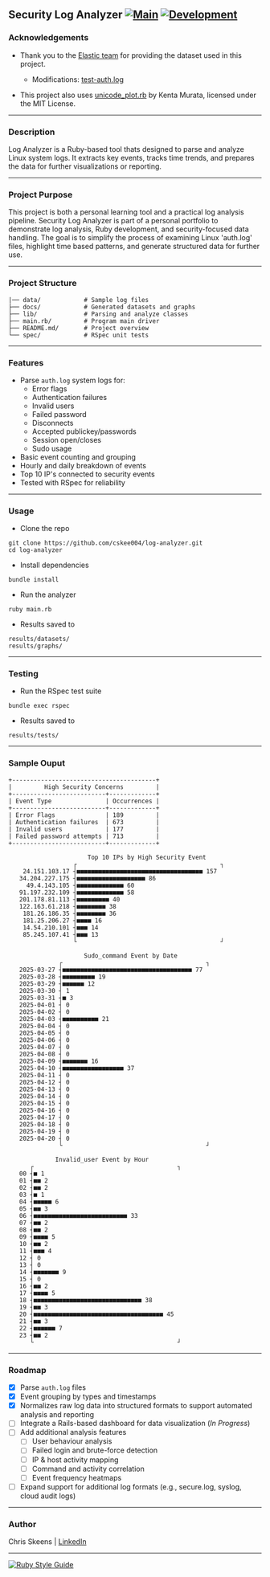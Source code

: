 ## Security Log Analyzer [![Main](https://img.shields.io/badge/branch-main-brightgreen)](https://github.com/cskee004/log-analyzer/tree/main) [![Development](https://img.shields.io/badge/branch-development-yellow)](https://github.com/cskee004/log-analyzer/tree/development)



### Acknowledgements

- Thank you to the [Elastic team](https://github.com/elastic/examples/tree/master/Machine%20Learning/Security%20Analytics%20Recipes/suspicious_login_activity) for providing the dataset used in this project.

    - Modifications: [test-auth.log](https://github.com/cskee004/log-analyzer/blob/main/data/auth-test.log)

- This project also uses [unicode_plot.rb](https://github.com/red-data-tools/unicode_plot.rb) by Kenta Murata, licensed under the MIT License.

***

### Description

Log Analyzer is a Ruby-based tool thats designed to parse and analyze Linux system logs. It extracts key events, tracks time trends, and prepares the data for further visualizations or reporting. 

***

### Project Purpose

This project is both a personal learning tool and a practical log analysis pipeline. Security Log Analyzer is part of a personal portfolio to demonstrate log analysis, Ruby development, and security-focused 
data handling. The goal is to simplify the process of examining Linux 'auth.log' files, highlight time based patterns, and generate structured data for further use. 

***

### Project Structure
```
|── data/            # Sample log files
├── docs/            # Generated datasets and graphs
├── lib/             # Parsing and analyze classes
├── main.rb/         # Program main driver
├── README.md/       # Project overview
└── spec/            # RSpec unit tests
```

***

### Features
- Parse `auth.log` system logs for:
     - Error flags
     - Authentication failures
     - Invalid users
     - Failed password
     - Disconnects
     - Accepted publickey/passwords
     - Session open/closes
     - Sudo usage
- Basic event counting and grouping
- Hourly and daily breakdown of events
- Top 10 IP's connected to security events
- Tested with RSpec for reliability

***

### Usage
- Clone the repo

```
git clone https://github.com/cskee004/log-analyzer.git
cd log-analyzer
```
- Install dependencies
```
bundle install
```
- Run the analyzer
```
ruby main.rb
```
- Results saved to
```
results/datasets/
results/graphs/
```

***

### Testing
- Run the RSpec test suite
```
bundle exec rspec
```
- Results saved to
```
results/tests/
```

***

### Sample Ouput

```
+----------------------------------------+
|         High Security Concerns         |
+--------------------------+-------------+
| Event Type               | Occurrences |
+--------------------------+-------------+
| Error Flags              | 189         |
| Authentication failures  | 673         |
| Invalid users            | 177         |
| Failed password attempts | 713         |
+--------------------------+-------------+
```

```
                      Top 10 IPs by High Security Event
                  ┌                                        ┐ 
    24.151.103.17 ┤■■■■■■■■■■■■■■■■■■■■■■■■■■■■■■■■■■■ 157   
   34.204.227.175 ┤■■■■■■■■■■■■■■■■■■■ 86                    
     49.4.143.105 ┤■■■■■■■■■■■■■ 60                          
   91.197.232.109 ┤■■■■■■■■■■■■■ 58                          
   201.178.81.113 ┤■■■■■■■■■ 40                              
   122.163.61.218 ┤■■■■■■■■ 38                               
    181.26.186.35 ┤■■■■■■■■ 36                               
    181.25.206.27 ┤■■■■ 16                                   
    14.54.210.101 ┤■■■ 14                                    
    85.245.107.41 ┤■■■ 13                                    
                  └                                        ┘ 
```

```
                     Sudo_command Event by Date
              ┌                                        ┐ 
   2025-03-27 ┤■■■■■■■■■■■■■■■■■■■■■■■■■■■■■■■■■■■■ 77   
   2025-03-28 ┤■■■■■■■■■ 19                              
   2025-03-29 ┤■■■■■■ 12                                 
   2025-03-30 ┤ 1                                        
   2025-03-31 ┤■ 3                                       
   2025-04-01 ┤ 0                                        
   2025-04-02 ┤ 0                                        
   2025-04-03 ┤■■■■■■■■■■ 21                             
   2025-04-04 ┤ 0                                        
   2025-04-05 ┤ 0                                        
   2025-04-06 ┤ 0                                        
   2025-04-07 ┤ 0                                        
   2025-04-08 ┤ 0                                        
   2025-04-09 ┤■■■■■■■ 16                                
   2025-04-10 ┤■■■■■■■■■■■■■■■■■ 37                      
   2025-04-11 ┤ 0                                        
   2025-04-12 ┤ 0                                        
   2025-04-13 ┤ 0                                        
   2025-04-14 ┤ 0                                        
   2025-04-15 ┤ 0                                        
   2025-04-16 ┤ 0                                        
   2025-04-17 ┤ 0                                        
   2025-04-18 ┤ 0                                        
   2025-04-19 ┤ 0                                        
   2025-04-20 ┤ 0                                        
              └                                        ┘ 
```

```
             Invalid_user Event by Hour
      ┌                                        ┐ 
   00 ┤■ 1                                       
   01 ┤■■ 2                                      
   02 ┤■■ 2                                      
   03 ┤■ 1                                       
   04 ┤■■■■■ 6                                   
   05 ┤■■ 3                                      
   06 ┤■■■■■■■■■■■■■■■■■■■■■■■■■■ 33             
   07 ┤■■ 2                                      
   08 ┤■■ 2                                      
   09 ┤■■■■ 5                                    
   10 ┤■■ 2                                      
   11 ┤■■■ 4                                     
   12 ┤ 0                                        
   13 ┤ 0                                        
   14 ┤■■■■■■■ 9                                 
   15 ┤ 0                                        
   16 ┤■■ 2                                      
   17 ┤■■■■ 5                                    
   18 ┤■■■■■■■■■■■■■■■■■■■■■■■■■■■■■■ 38         
   19 ┤■■ 3                                      
   20 ┤■■■■■■■■■■■■■■■■■■■■■■■■■■■■■■■■■■■■ 45   
   21 ┤■■ 3                                      
   22 ┤■■■■■■ 7                                  
   23 ┤■■ 2                                      
      └                                        ┘ 
```
***

### Roadmap

- [x] Parse `auth.log` files
- [x] Event grouping by types and timestamps
- [x] Normalizes raw log data into structured formats to support automated analysis and reporting
- [ ] Integrate a Rails-based dashboard for data visualization (*In Progress*)
- [ ] Add additional analysis features 
    - [ ] User behaviour analysis
    - [ ] Failed login and brute-force detection
    - [ ] IP & host activity mapping
    - [ ] Command and activity correlation
    - [ ] Event frequency heatmaps
- [ ] Expand support for additional log formats (e.g., secure.log, syslog, cloud audit logs) 

***

### Author

Chris Skeens | 
[LinkedIn](https://www.linkedin.com/in/christopher-skeens-846780248/)

***

[![Ruby Style Guide](https://img.shields.io/badge/code_style-rubocop-brightgreen.svg)](https://github.com/rubocop/rubocop)
